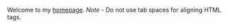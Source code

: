 Welcome to my [homepage](https://ghoshs.github.io/).
*Note* - Do not use tab spaces for aligning HTML tags.